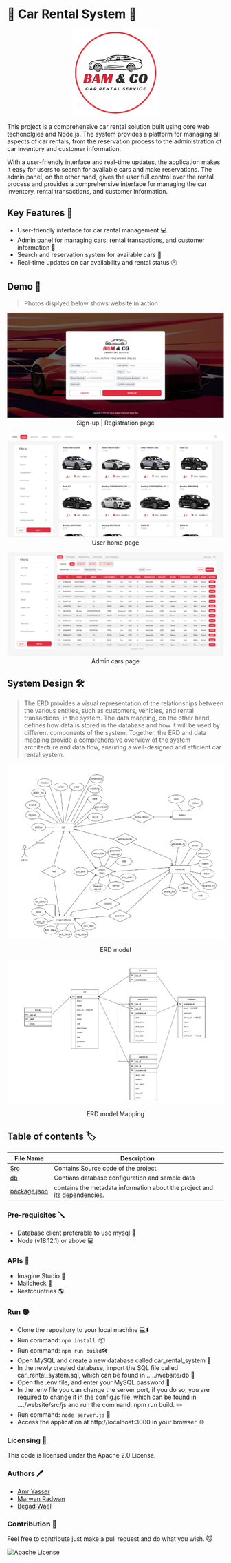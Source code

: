 # 🚗 Car Rental System 🚗

<p align="center" width="100%">
<img src="public/imgs/fac-ico.webp" height="200px" width="200px">
</p>

This project is a comprehensive car rental solution built using core web techonolgies and Node.js. The system provides a platform for managing all aspects of car rentals, from the reservation process to the administration of car inventory and customer information.

With a user-friendly interface and real-time updates, the application makes it easy for users to search for available cars and make reservations. The admin panel, on the other hand, gives the user full control over the rental process and provides a comprehensive interface for managing the car inventory, rental transactions, and customer information.

## Key Features 🔑
* User-friendly interface for car rental management 💻
* Admin panel for managing cars, rental transactions, and customer information 🚀
* Search and reservation system for available cars 🔎
* Real-time updates on car availability and rental status 🕒

## Demo 🎥
> Photos displyed below shows website in action

<p align="center" width="100%">
<img src="demos/signup_page.png">
 Sign-up | Registration page
</p>
<p align="center" width="100%">
<img src="demos/user_home_page.png">
 User home page
</p>
<p align="center" width="100%">
<img src="demos/admin_dashboard.png">
Admin cars page
</p>


## System Design 🛠️

>The ERD provides a visual representation of the relationships between the various entities, such as customers, vehicles, and rental transactions, in the system. The data mapping, on the other hand, defines how data is stored in the database and how it will be used by different components of the system. Together, the ERD and data mapping provide a comprehensive overview of the system architecture and data flow, ensuring a well-designed and efficient car rental system.


<p align="center" width="100%">
<img src="design/erd_model.png">                  
</p>

 <p align="center" width="100%">
ERD model
</p>
 <p align="center" width="100%">
<img src="design/mapping.png">
</p>
<p align="center" width="100%">
ERD model Mapping
</p>



## Table of contents :label:

| File Name | Description                                                                                      |
|-----------|--------------------------------------------------------------------------------------------------|
| [Src](https://github.com/AMR-21/Car-Rental-System/tree/main/website/src) | Contains Source code of the project           |
| [db](https://github.com/AMR-21/Car-Rental-System/tree/main/website/db)   | Contians database configuration and sample data|
| [package.json](https://github.com/AMR-21/Car-Rental-System/blob/main/package.json)| contains the metadata information about the project and its dependencies. |

### Pre-requisites :screwdriver:

* Database client preferable to use mysql 💾
* Node (v18.12.1) or above 💻

### APIs 🔌
* Imagine Studio 🎨
* Mailcheck 📧
* Restcountries 🌎


### Run :green_circle:

* Clone the repository to your local machine :computer::arrow_down:
* Run command: `npm install `:package:
* Run command: `npm run build`:hammer_and_wrench:
* Open MySQL and create a new database called car_rental_system :floppy_disk:
* In the newly created database, import the SQL file called car_rental_system.sql, which 
can be found in …../website/db :file_folder:
* Open the .env file, and enter your MySQL password :key:
* In the .env file you can change the server port, if you do so, you are required to change 
it in the config.js file, which can be found in …./website/src/js and run the command: 
npm run build. :pencil2:
* Run command: `node server.js` :floppy_disk:
* Access the application at http://localhost:3000 in your browser. :globe_with_meridians:



### Licensing :pencil:

This code is licensed under the Apache 2.0 License.

### Authors :pen:

* [Amr Yasser](https://github.com/AMR-21)
* [Marwan Radwan](https://github.com/XMaroRadoX)
* [Begad Wael](https://github.com/Begad2)

### Contribution :clinking_glasses:


Feel free to contribute just make a pull request and do what you wish. 😼

[![Apache License](https://img.shields.io/badge/license-Apache%202.0-red.svg?style=flat-square)](http://www.apache.org/licenses/LICENSE-2.0)
